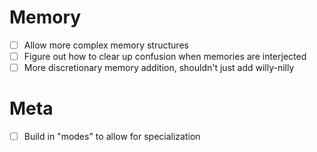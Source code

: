 # Memory
- [ ] Allow more complex memory structures
- [ ] Figure out how to clear up confusion when memories are interjected
- [ ] More discretionary memory addition, shouldn't just add willy-nilly

# Meta
- [ ] Build in "modes" to allow for specialization
